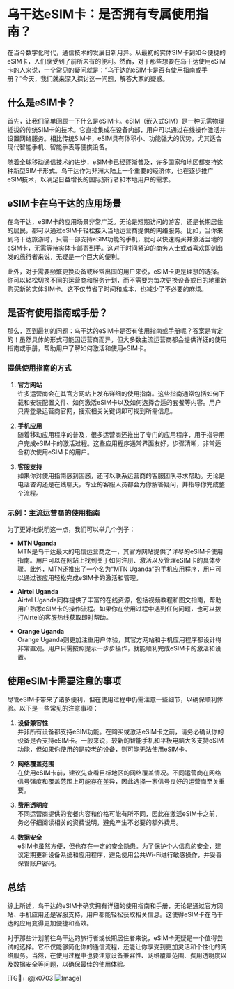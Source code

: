 # 乌干达eSIM卡：是否拥有专属使用指南？

在当今数字化时代，通信技术的发展日新月异。从最初的实体SIM卡到如今便捷的eSIM卡，人们享受到了前所未有的便利。然而，对于那些想要在乌干达使用eSIM卡的人来说，一个常见的疑问就是：“乌干达的eSIM卡是否有使用指南或手册？”今天，我们就来深入探讨这一问题，解答大家的疑惑。

## 什么是eSIM卡？

首先，让我们简单回顾一下什么是eSIM卡。eSIM（嵌入式SIM）是一种无需物理插拔的传统SIM卡的技术。它直接集成在设备内部，用户可以通过在线操作激活并设置网络服务。相比传统SIM卡，eSIM具有体积小、功能强大的优势，尤其适合现代智能手机、智能手表等便携设备。

随着全球移动通信技术的进步，eSIM卡已经逐渐普及，许多国家和地区都支持这种新型SIM卡形式。乌干达作为非洲大陆上一个重要的经济体，也在逐步推广eSIM技术，以满足日益增长的国际旅行者和本地用户的需求。

## eSIM卡在乌干达的应用场景

在乌干达，eSIM卡的应用场景非常广泛。无论是短期访问的游客，还是长期居住的居民，都可以通过eSIM卡轻松接入当地运营商提供的网络服务。比如，当你来到乌干达旅游时，只需一部支持eSIM功能的手机，就可以快速购买并激活当地的eSIM卡，无需等待实体卡邮寄到手。这对于时间紧迫的商务人士或者喜欢即刻出发的旅行者来说，无疑是一个巨大的便利。

此外，对于需要频繁更换设备或经常出国的用户来说，eSIM卡更是理想的选择。你可以轻松切换不同的运营商和服务计划，而不需要为每次更换设备或目的地重新购买新的实体SIM卡。这不仅节省了时间和成本，也减少了不必要的麻烦。

## 是否有使用指南或手册？

那么，回到最初的问题：乌干达的eSIM卡是否有使用指南或手册呢？答案是肯定的！虽然具体的形式可能因运营商而异，但大多数主流运营商都会提供详细的使用指南或手册，帮助用户了解如何激活和使用eSIM卡。

### 提供使用指南的方式

1. **官方网站**  
   许多运营商会在其官方网站上发布详细的使用指南。这些指南通常包括如何下载和安装配置文件、如何激活eSIM卡以及如何选择合适的套餐等内容。用户只需登录运营商官网，搜索相关关键词即可找到所需信息。

2. **手机应用**  
   随着移动应用程序的普及，很多运营商还推出了专门的应用程序，用于指导用户完成eSIM卡的激活过程。这些应用程序通常界面友好，步骤清晰，非常适合初次使用eSIM卡的用户。

3. **客服支持**  
   如果你对使用指南感到困惑，还可以联系运营商的客服团队寻求帮助。无论是电话咨询还是在线聊天，专业的客服人员都会为你解答疑问，并指导你完成整个流程。

### 示例：主流运营商的使用指南

为了更好地说明这一点，我们可以举几个例子：

- **MTN Uganda**  
  MTN是乌干达最大的电信运营商之一，其官方网站提供了详尽的eSIM卡使用指南。用户可以在网站上找到关于如何注册、激活以及管理eSIM卡的具体步骤。此外，MTN还推出了一个名为“MTN Uganda”的手机应用程序，用户可以通过该应用轻松完成eSIM卡的激活和管理。

- **Airtel Uganda**  
  Airtel Uganda同样提供了丰富的在线资源，包括视频教程和图文指南，帮助用户熟悉eSIM卡的操作流程。如果你在使用过程中遇到任何问题，也可以拨打Airtel的客服热线获取即时帮助。

- **Orange Uganda**  
  Orange Uganda则更加注重用户体验，其官方网站和手机应用程序都设计得非常直观。用户只需按照提示一步步操作，就能顺利完成eSIM卡的激活和设置。

## 使用eSIM卡需要注意的事项

尽管eSIM卡带来了诸多便利，但在使用过程中仍需注意一些细节，以确保顺利体验。以下是一些常见的注意事项：

1. **设备兼容性**  
   并非所有设备都支持eSIM功能。在购买或激活eSIM卡之前，请务必确认你的设备是否支持eSIM卡。一般来说，较新的智能手机和平板电脑大多支持eSIM功能，但如果你使用的是较老的设备，则可能无法使用eSIM卡。

2. **网络覆盖范围**  
   在使用eSIM卡前，建议先查看目标地区的网络覆盖情况。不同运营商在网络信号强度和覆盖范围上可能存在差异，因此选择一家信号良好的运营商至关重要。

3. **费用透明度**  
   不同运营商提供的套餐内容和价格可能有所不同，因此在激活eSIM卡之前，务必仔细阅读相关的资费说明，避免产生不必要的额外费用。

4. **数据安全**  
   eSIM卡虽然方便，但也存在一定的安全隐患。为了保护个人信息的安全，建议定期更新设备系统和应用程序，避免使用公共Wi-Fi进行敏感操作，并妥善保管账户密码。

## 总结

综上所述，乌干达的eSIM卡确实拥有详细的使用指南和手册，无论是通过官方网站、手机应用还是客服支持，用户都能轻松获取相关信息。这使得eSIM卡在乌干达的应用变得更加便捷和高效。

对于那些计划前往乌干达的旅行者或长期居住者来说，eSIM卡无疑是一个值得尝试的选择。它不仅能够简化你的通信流程，还能让你享受到更加灵活和个性化的网络服务。当然，在使用过程中也要注意设备兼容性、网络覆盖范围、费用透明度以及数据安全等问题，以确保最佳的使用体验。

[TG💪+ @jx0703 ![Image](https://github.com/user-attachments/assets/dbca1d08-cadb-493c-b0ec-ad6f7a83f270)]